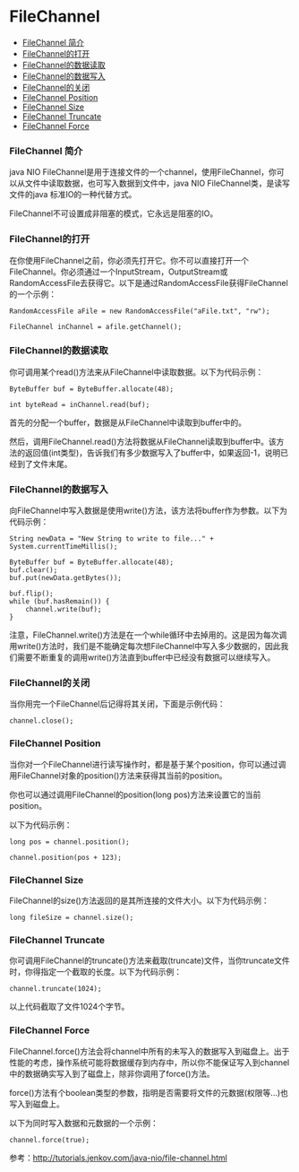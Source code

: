 # FileChannel

- [FileChannel 简介](#filechannel-简介)
- [FileChannel的打开](#filechannel的打开)
- [FileChannel的数据读取](#filechannel的数据读取)
- [FileChannel的数据写入](#filechannel的数据写入)
- [FileChannel的关闭](#filechannel的关闭)
- [FileChannel Position](#filechannel-position)
- [FileChannel Size](#filechannel-size)
- [FileChannel Truncate](#filechannel-truncate)
- [FileChannel Force](#filechannel-force)

### FileChannel 简介

java NIO FileChannel是用于连接文件的一个channel，使用FileChannel，你可以从文件中读取数据，也可写入数据到文件中，java NIO FileChannel类，是读写文件的java 标准IO的一种代替方式。

FileChannel不可设置成非阻塞的模式，它永远是阻塞的IO。

### FileChannel的打开

在你使用FileChannel之前，你必须先打开它。你不可以直接打开一个FileChannel。你必须通过一个InputStream，OutputStream或RandomAccessFile去获得它。以下是通过RandomAccessFile获得FileChannel的一个示例：

```
RandomAccessFile aFile = new RandomAccessFile("aFile.txt", "rw");

FileChannel inChannel = afile.getChannel();
```

### FileChannel的数据读取

你可调用某个read()方法来从FileChannel中读取数据。以下为代码示例：

```
ByteBuffer buf = ByteBuffer.allocate(48);

int byteRead = inChannel.read(buf);
```

首先的分配一个buffer，数据是从FileChannel中读取到buffer中的。

然后，调用FileChannel.read()方法将数据从FileChannel读取到buffer中。该方法的返回值(int类型)，告诉我们有多少数据写入了buffer中，如果返回-1，说明已经到了文件末尾。

### FileChannel的数据写入

向FileChannel中写入数据是使用write()方法，该方法将buffer作为参数。以下为代码示例：

```
String newData = "New String to write to file..." + System.currentTimeMillis();

ByteBuffer buf = ByteBuffer.allocate(48);
buf.clear();
buf.put(newData.getBytes());

buf.flip();
while (buf.hasRemain()) {
    channel.write(buf);
}
```

注意，FileChannel.write()方法是在一个while循环中去掉用的。这是因为每次调用write()方法时，我们是不能确定每次想FileChannel中写入多少数据的，因此我们需要不断重复的调用write()方法直到buffer中已经没有数据可以继续写入。

### FileChannel的关闭

当你用完一个FileChannel后记得将其关闭，下面是示例代码：

```
channel.close();
```

### FileChannel Position

当你对一个FileChannel进行读写操作时，都是基于某个position，你可以通过调用FileChannel对象的position()方法来获得其当前的position。

你也可以通过调用FileChannel的position(long pos)方法来设置它的当前position。

以下为代码示例：

```
long pos = channel.position();

channel.position(pos + 123);
```

### FileChannel Size

FileChannel的size()方法返回的是其所连接的文件大小。以下为代码示例：

```
long fileSize = channel.size();
```

### FileChannel Truncate

你可调用FileChannel的truncate()方法来截取(truncate)文件，当你truncate文件时，你得指定一个截取的长度。以下为代码示例：

```
channel.truncate(1024);
```

以上代码截取了文件1024个字节。

### FileChannel Force

FileChannel.force()方法会将channel中所有的未写入的数据写入到磁盘上。出于性能的考虑，操作系统可能将数据缓存到内存中，所以你不能保证写入到channel中的数据确实写入到了磁盘上，除非你调用了force()方法。

force()方法有个boolean类型的参数，指明是否需要将文件的元数据(权限等...)也写入到磁盘上。

以下为同时写入数据和元数据的一个示例：

```
channel.force(true);
```

参考：<http://tutorials.jenkov.com/java-nio/file-channel.html>
